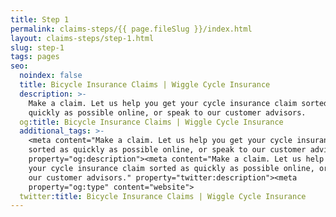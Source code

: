 ```yaml
---
title: Step 1
permalink: claims-steps/{{ page.fileSlug }}/index.html
layout: claims-steps/step-1.html
slug: step-1
tags: pages
seo:
  noindex: false
  title: Bicycle Insurance Claims | Wiggle Cycle Insurance
  description: >-
    Make a claim. Let us help you get your cycle insurance claim sorted as
    quickly as possible online, or speak to our customer advisors.
  og:title: Bicycle Insurance Claims | Wiggle Cycle Insurance
  additional_tags: >-
    <meta content="Make a claim. Let us help you get your cycle insurance claim
    sorted as quickly as possible online, or speak to our customer advisors."
    property="og:description"><meta content="Make a claim. Let us help you get
    your cycle insurance claim sorted as quickly as possible online, or speak to
    our customer advisors." property="twitter:description"><meta
    property="og:type" content="website">
  twitter:title: Bicycle Insurance Claims | Wiggle Cycle Insurance
---
```



